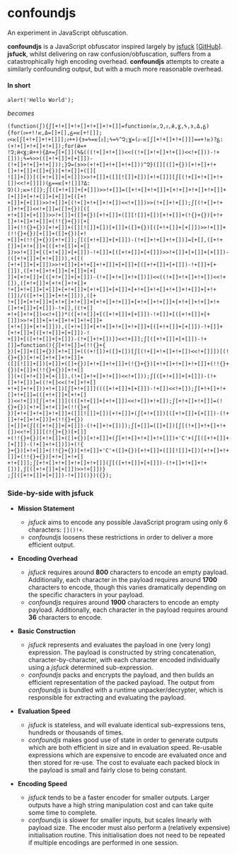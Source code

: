 # confoundjs
An experiment in JavaScript obfuscation.

**confoundjs** is a JavaScript obfuscator inspired largely by [jsfuck](http://www.jsfuck.com/) [[GitHub](https://github.com/aemkei/jsfuck)].
**jsfuck**, whilst delivering on raw confusion/obfuscation, suffers from a catastrophically high encoding overhead.
**confoundjs** attempts to create a similarly confounding output, but with a much more reasonable overhead.

#### In short
`alert('Hello World');`

*becomes*

```
(function(ʃ){ʃ[+!+[]+!+[]+!+[]+!+[]]=function(ѥ,Չ,ᴤ,ӣ,Ɣ,ϟ,ͽ,Δ,ᵷ){for(ᴤ=+!!ѥ,Δ=[]+[],ᵷ=ѥ[+![]];
ᴤ<ѥ[ʃ[+!+[]+!+[]]];ᴤ++){ͽ=ϟ=ѥ[ᴤ];ϟ=ϟ^Չ;Ɣ=(ᴤ-ѥ[ʃ[+!+[]+!+[]]]==+!ѥ)?ᵷ:(+!+[]+!+[]+!+[]);for(ӣ=+
!Չ;ӣ<Ɣ;ӣ++){Δ+=ʃ[+[]](ϟ&(((!+[]+!+[])<<((!+[]+!+[]+!+[])<<!+[]))-!+[]));ϟ=ϟ>>(([+!+[]]+[+[]])-
(!+[]+!+[]+!+[]));}Չ=(ͽ>>(+!+[]+!+[]+!+[]))^Չ}([][([]+{})[+!+[]+!+[]+!+[]]+([]+{})[+!+[]]+([][
![]]+[])[([+!+[]]+[+[]])>>!+[]]+([][![]]+[])[+!+[]]][ʃ[(!+[]+!+[]+!+[])<<!+[]]])(ᵷ==ѥ[+![]]?Δ:
Չ)();ѥ=![]};ʃ[([+!+[]]+[+[]])>>!+[]]=([+!+[]+!+[]]+[+!+[]+!+[]+!+[]]+[+[]]+[+!+[]]+[+[]]+[([+!
+[]]+[+[]])>>!+[]]+[(!+[]+!+[]+!+[])<<!+[]])>>(!+[]+!+[]);ʃ[(!+[]+!+[]+!+[])<<!+[]]=([]+{})[([
+!+[]]+[+[]])>>!+[]]+([]+{})[+!+[]]+([][![]]+[])[+!+[]]+(!{}+{})[+!+[]+!+[]+!+[]]+(!!{}+{})[+[
]]+(!!{}+{})[+!+[]]+([][![]]+[])[+[]]+([]+{})[([+!+[]]+[+[]])>>!+[]]+(!!{}+{})[+[]]+([]+{})[+!
+[]]+(!!{}+{})[+!+[]];ʃ[([+!+[]]+[+[]])-(!+[]+!+[]+!+[])]=[+[],([+!+[]]+[+!+[]]+[([+!+[]]+[+[]
])>>!+[]]+[([+!+[]]+[+[]])-!+[]]+[([+!+[]]+[+[]])>>!+[]]+[+[]]+[+[]])-(([+!+[]]+[+!+[]])),+([(
[+!+[]]+[+[]])>>!+[]]+[+!+[]+!+[]]+[+[]]+[([+!+[]]+[+[]])-!+[]]+[+[]]),([+!+[]+!+[]]+[+[]]+[+[
]]+[+!+[]]+[([+!+[]]+[+[]])-(!+[]+!+[]+!+[])])<<((!+[]+!+[]+!+[])<<!+[]),([+!+[]]+[+!+[]+!+[]+
!+[]+!+[]]+[+[]]+[+!+[]]+[+!+[]]+[+[]]+[+!+[]+!+[]+!+[]+!+[]]+[+!+[]])/(([+!+[]]+[+!+[]])),([+
!+[]]+[+!+[]]+[+!+[]+!+[]]+[+!+[]+!+[]]+[+!+[]+!+[]]+[+!+[]+!+[]+!+[]+!+[]]+[+[]])-!+[],((!+[]
+!+[]+!+[])<<!+[])*(([+!+[]]+[([+!+[]]+[+[]])-!+[]]+[([+!+[]]+[+[]])>>!+[]]+[+!+[]+!+[]+!+[]]+
[+!+[]]+[+!+[]])),([+!+[]]+[+!+[]+!+[]+!+[]]+[([+!+[]]+[+[]])-!+[]]+[+!+[]]+[([+!+[]]+[+[]])-!
+[]]+[([+!+[]]+[+[]])-(!+[]+!+[])])<<!+[]];ʃ[([+!+[]]+[+[]])-!+[]]=function(){ʃ[+!+[]]=(!!{}+{
})[+[]]+([]+{})[+!+[]]+(((+![])+([]+[])[ʃ[(!+[]+!+[]+!+[])<<!+[]]])[(!{}+{})[+!+[]+!+[]+!+[]]+
([][![]]+[])[+[]]+([]+{})[+!+[]+!+[]]+(!{}+{})[+!+[]+!+[]+!+[]]+(!!{}+{})[+[]]+(!!{}+{})[+!+[]
]](+([+!+[]]+[+[]]),(!+[]+!+[]+!+[])<<!+[]));ʃ[([+!+[]]+[+[]])-(!+[]+!+[])]=((!+[]<<(!+[]+!+[]
+!+[]+!+[]))+!+[])[ʃ[+!+[]]]((([+!+[]]+[+[]])-!+[])<<!+[]);ʃ[+!+[]+!+[]+!+[]]=(([+!+[]]+[+!+[]
])<<!+[])[ʃ[+!+[]]]((([+!+[]]+[+!+[]])<<!+[])+!+[]);ʃ[+!+[]+!+[]]=(!{}+{})[+!+[]+!+[]]+(!!{}+{
})[+!+[]+!+[]+!+[]]+([][![]]+[])[+!+[]]+(ʃ[+!+[]])[([+!+[]]+[+[]])-(!+[]+!+[]+!+[])]+(!!{}+{})
[+[]]+(ʃ[([+!+[]]+[+[]])-(!+[]+!+[])]);ʃ[+[]]=([]+[])[ʃ[(!+[]+!+[]+!+[])<<!+[]]][(!{}+{})[+[]]
+(!!{}+{})[+!+[]]+([]+{})[+!+[]]+(ʃ[+!+[]+!+[]+!+[]])+'C'+(ʃ[([+!+[]]+[+[]])-(!+[]+!+[])])+(!{
}+{})[+!+[]]+(!!{}+{})[+!+[]]+'C'+([]+{})[+!+[]]+([][![]]+[])[+!+[]+!+[]]+(!!{}+{})[+!+[]+!+[]
+!+[]]];ʃ[+!+[]+!+[]+!+[]+!+[]](ʃ[([+!+[]]+[+[]])-(!+[]+!+[]+!+[])],ʃ[([+!+[]]+[+[]])>>!+[]])}
;ʃ[([+!+[]]+[+[]])-!+[]]()})({});
```

### Side-by-side with jsfuck
+ **Mission Statement**
  + *jsfuck* aims to encode any possible JavaScript program using only 6 characters: `[]()!+`.
  + *confoundjs* loosens these restrictions in order to deliver a more efficient output. 

+ **Encoding Overhead**
  + *jsfuck* requires around **800** characters to encode an empty payload. Additionally, each character in the payload requires around **1700** characters to encode, though this varies dramatically depending on the specific characters in your payload.
  + *confoundjs* requires around **1900** characters to encode an empty payload. Additionally, each character in the payload requires around **36** characters to encode.
  
+ **Basic Construction**
  + *jsfuck* represents and evaluates the payload in one (very long) expression. The payload is constructed by string concatenation, character-by-character, with each character encoded individually using a *jsfuck* determined sub-expression.
  + *confoundjs* packs and encrypts the payload, and then builds an efficient representation of the packed payload. The output from *confoundjs* is bundled with a runtime unpacker/decrypter, which is responsible for extracting and evaluating the payload.

+ **Evaluation Speed**
  + *jsfuck* is stateless, and will evaluate identical sub-expressions tens, hundreds or thousands of times.
  + *confoundjs* makes good use of state in order to generate outputs which are both efficient in size and in evaluation speed. Re-usable expressions which are expensive to encode are evaluated once and then stored for re-use. The cost to evaluate each packed block in the payload is small and fairly close to being constant.

+ **Encoding Speed**
  + *jsfuck* tends to be a faster encoder for smaller outputs. Larger outputs have a high string manipulation cost and can take quite some time to complete.
  + *confoundjs* is slower for smaller inputs, but scales linearly with payload size. The encoder must also perform a (relatively expensive) initialisation routine. This initialisation does not need to be repeated if multiple encodings are performed in one session.